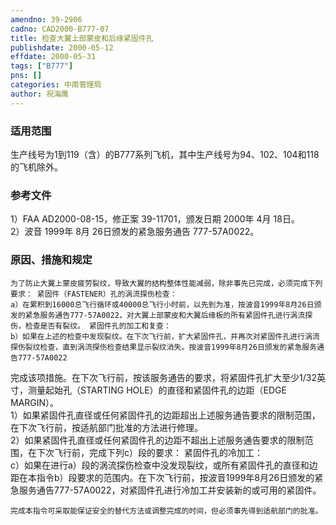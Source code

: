 ```yaml
---
amendno: 39-2906  
cadno: CAD2000-B777-07  
title: 检查大翼上部蒙皮和后缘紧固件孔  
publishdate: 2000-05-12  
effdate: 2000-05-31  
tags: ["B777"]  
pns: []  
categories: 中南管理局  
author: 祝海鹰  
---
```

  
### 适用范围  
生产线号为1到119（含）的B777系列飞机，其中生产线号为94、102、104和118的飞机除外。  
  
<!--more-->  
### 参考文件  
1）FAA AD2000-08-15，修正案 39-11701，颁发日期 2000年 4月 18日。  
 2）波音 1999年 8月 26日颁发的紧急服务通告 777-57A0022。  
  
### 原因、措施和规定  
    为了防止大翼上蒙皮疲劳裂纹，导致大翼的结构整体性能减弱，除非事先已完成，必须完成下列要求： 紧固件（FASTENER）孔的涡流探伤检查：  
    a）在累积到16000总飞行循环或40000总飞行小时前，以先到为准，按波音1999年8月26日颁发的紧急服务通告777-57A0022，对大翼上部蒙皮和大翼后缘板的所有紧固件孔进行涡流探伤，检查是否有裂纹。 紧固件孔的加工和复查：  
    b）如果在上述的检查中发现裂纹。在下次飞行前，扩大紧固件孔，并再次对紧固件孔进行涡流探伤裂纹检查，直到涡流探伤检查结果显示裂纹消失。按波音1999年8月26日颁发的紧急服务通告777-57A0022  
  
  
完成该项措施。在下次飞行前，按该服务通告的要求，将紧固件孔扩大至少1/32英寸，测量起始孔（STARTING HOLE）的直径和紧固件孔的边距（EDGE MARGIN）。  
      1）如果紧固件孔直径或任何紧固件孔的边距超出上述服务通告要求的限制范围，在下次飞行前，按适航部门批准的方法进行修理。  
      2）如果紧固件孔直径或任何紧固件孔的边距不超出上述服务通告要求的限制范围，在下次飞行前，完成下列c）段的要求： 紧固件孔的冷加工：  
    c）如果在进行a）段的涡流探伤检查中没发现裂纹，或所有紧固件孔的直径和边距在本指令b）段要求的范围内。在下次飞行前，按波音1999年8月26日颁发的紧急服务通告777-57A0022，对紧固件孔进行冷加工并安装新的或可用的紧固件。  
  
    完成本指令可采取能保证安全的替代方法或调整完成的时间，但必须事先得到适航部门的批准。  
